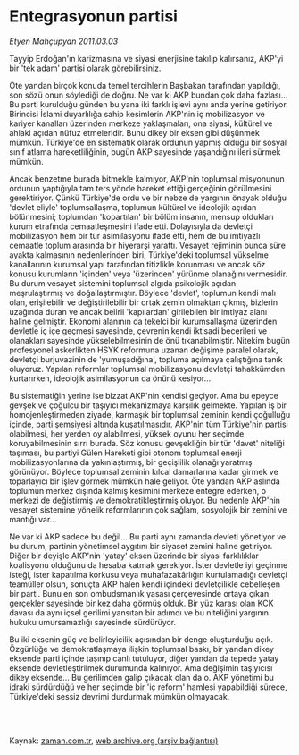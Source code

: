 # Entegrasyonun partisi

*Etyen Mahçupyan 2011.03.03*

<td class="columnist-detail">
<p>Tayyip Erdoğan'ın karizmasına ve siyasi enerjisine takılıp kalırsanız, AKP'yi bir 'tek adam' partisi olarak görebilirsiniz.</p>
<p>
<div id="haberMetinDiv">
<p>Öte yandan birçok konuda temel tercihlerin Başbakan tarafından yapıldığı, son sözü onun söylediği de doğru. Ne var ki AKP bundan çok daha fazlası... Bu parti kurulduğu günden bu yana iki farklı işlevi aynı anda yerine getiriyor. Birincisi İslami duyarlılığa sahip kesimlerin AKP'nin iç mobilizasyon ve kariyer kanalları üzerinden merkeze yaklaşmaları, ona siyasi, kültürel ve ahlaki açıdan nüfuz etmeleridir. Bunu dikey bir eksen gibi düşünmek mümkün. Türkiye'de en sistematik olarak ordunun yapmış olduğu bir sosyal sınıf atlama hareketliliğinin, bugün AKP sayesinde yaşandığını ileri sürmek mümkün.
<p>Ancak benzetme burada bitmekle kalmıyor, AKP'nin toplumsal misyonunun ordunun yaptığıyla tam ters yönde hareket ettiği gerçeğinin görülmesini gerektiriyor. Çünkü Türkiye'de ordu ve bir nebze de yargının önayak olduğu 'devlet eliyle' toplumsallaşma, toplumun kültürel ve ideolojik açıdan bölünmesini; toplumdan 'kopartılan' bir bölüm insanın, mensup oldukları kurum etrafında cemaatleşmesini ifade etti. Dolayısıyla da devletçi mobilizasyon hem bir tür asimilasyonu ifade etti, hem de bu imtiyazlı cemaatle toplum arasında bir hiyerarşi yarattı. Vesayet rejiminin bunca süre ayakta kalmasının nedenlerinden biri, Türkiye'deki toplumsal yükselme kanallarının kurumsal yapı tarafından titizlikle korunması ve ancak söz konusu kurumların 'içinden' veya 'üzerinden' yürünme olanağını vermesidir. Bu durum vesayet sistemini toplumsal algıda psikolojik açıdan meşrulaştırmış ve doğallaştırmıştır. Böylece 'devlet', toplumun kendi malı olan, erişilebilir ve değiştirilebilir bir ortak zemin olmaktan çıkmış, bizlerin uzağında duran ve ancak belirli 'kapılardan' girilebilen bir imtiyaz alanı haline gelmiştir. Ekonomi alanının da tekelci bir kurumsallaşma üzerinden devletle iç içe geçmesi sayesinde, çevrenin kendi iktisadi becerileri ve olanakları sayesinde yükselebilmesinin de önü tıkanabilmiştir. Nitekim bugün profesyonel askerlikten HSYK reformuna uzanan değişime paralel olarak, devletçi burjuvazinin de 'yumuşadığına', topluma açılmaya çalıştığına tanık oluyoruz. Yapılan reformlar toplumsal mobilizasyonu devletçi tahakkümden kurtarırken, ideolojik asimilasyonun da önünü kesiyor...
<p>Bu sistematiğin yerine ise bizzat AKP'nin kendisi geçiyor. Ama bu epeyce gevşek ve çoğulcu bir taşıyıcı mekanizmaya karşılık gelmekte. Yapılan iş bir homojenleştirmeden ziyade, karmaşık bir toplumsal zeminin kendi çoğulluğu içinde, parti şemsiyesi altında kuşatılmasıdır. AKP'nin tüm Türkiye'nin partisi olabilmesi, her yerden oy alabilmesi, yüksek oyunu her seçimde koruyabilmesinin sırrı burada. Söz konusu gevşekliğin bir tür 'davet' niteliği taşıması, bu partiyi Gülen Hareketi gibi otonom toplumsal enerji mobilizasyonlarına da yakınlaştırmış, bir geçişlilik olanağı yaratmış görünüyor. Böylece toplumsal zeminin kılcal damarlarına kadar girmek ve toparlayıcı bir işlev görmek mümkün hale geliyor. Öte yandan AKP aslında toplumun merkez dışında kalmış kesimini merkeze entegre ederken, o merkezi de değiştirmiş ve demokratikleştirmiş oluyor. Bu nedenle AKP'nin vesayet sistemine yönelik reformlarının çok sağlam, sosyolojik bir zemini ve mantığı var...
<p>Ne var ki AKP sadece bu değil... Bu parti aynı zamanda devleti yönetiyor ve bu durum, partinin yönetimsel aygıtını bir siyaset zemini haline getiriyor. Diğer bir deyişle AKP'nin 'yatay' eksen üzerinde bir siyasi farklılıklar koalisyonu olduğunu da hesaba katmak gerekiyor. İster devletle iyi geçinme isteği, ister kapatılma korkusu veya muhafazakârlığın kurtulamadığı devletçi teamüller olsun, sonuçta AKP halen kendi içindeki devletçilikle cebelleşen bir parti. Bunu en son ombudsmanlık yasası çerçevesinde ortaya çıkan gerçekler sayesinde bir kez daha görmüş olduk. Bir yüz karası olan KCK davası da aynı içsel gerilimi yansıtan bir adımdı ve bu niteliğini yargının hukuku umursamazlığı sayesinde sürdürüyor.
<p>Bu iki eksenin güç ve belirleyicilik açısından bir denge oluşturduğu açık. Özgürlüğe ve demokratlaşmaya ilişkin toplumsal baskı, bir yandan dikey eksende parti içinde taşınıp canlı tutuluyor, diğer yandan da tepede yatay eksende devletleştirilmek durumunda kalınıyor. Ama değişimin taşıyıcısı dikey eksende... Bu gerilimden galip çıkacak olan da o. AKP yönetimi bu idraki sürdürdüğü ve her seçimde bir 'iç reform' hamlesi yapabildiği sürece, Türkiye'deki sessiz devrimi durdurmak mümkün olmayacak. </p></p></p></p></p></div>
</p>


<p><br>
		 </br></p></td>

Kaynak: [zaman.com.tr](http://zaman.com.tr/yazar.do?yazino=1101520), [web.archive.org (arşiv bağlantısı)](http://web.archive.org/web/20120316071100/http://www.zaman.com.tr:80/yazar.do?yazino=1101520)
